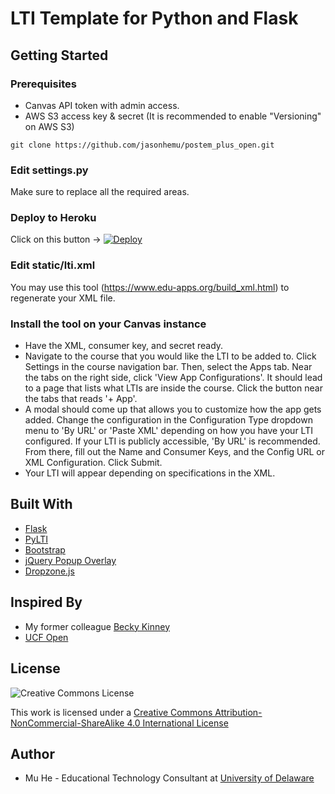 # LTI Template for Python and Flask

## Getting Started

### Prerequisites

* Canvas API token with admin access.
* AWS S3 access key & secret (It is recommended to enable "Versioning" on AWS S3)

```
git clone https://github.com/jasonhemu/postem_plus_open.git
```

### Edit settings.py

Make sure to replace all the required areas.

### Deploy to Heroku

Click on this button -> [![Deploy](https://www.herokucdn.com/deploy/button.svg)](https://heroku.com/deploy)

### Edit static/lti.xml

You may use this tool (https://www.edu-apps.org/build_xml.html) to regenerate your XML file.

### Install the tool on your Canvas instance

* Have the XML, consumer key, and secret ready.
* Navigate to the course that you would like the LTI to be added to. Click Settings in the course navigation bar. Then, select the Apps tab. Near the tabs on the right side, click 'View App Configurations'. It should lead to a page that lists what LTIs are inside the course. Click the button near the tabs that reads '+ App'.
* A modal should come up that allows you to customize how the app gets added. Change the configuration in the Configuration Type dropdown menu to 'By URL' or 'Paste XML' depending on how you have your LTI configured. If your LTI is publicly accessible, 'By URL' is recommended. From there, fill out the Name and Consumer Keys, and the Config URL or XML Configuration. Click Submit.
* Your LTI will appear depending on specifications in the XML.

## Built With

* [Flask](https://github.com/pallets/flask)
* [PyLTI](https://github.com/mitodl/pylti)
* [Bootstrap](https://getbootstrap.com/docs/4.0/getting-started/introduction/)
* [jQuery Popup Overlay](https://github.com/vast-engineering/jquery-popup-overlay)
* [Dropzone.js](http://www.dropzonejs.com/)

## Inspired By

* My former colleague [Becky Kinney](http://sites.udel.edu/bkinney/2013/12/04/postem-for-canva-updates/)
* [UCF Open](https://github.com/ucfopen/lti-template-flask)

## License

![Creative Commons License](https://i.creativecommons.org/l/by-nc-sa/4.0/88x31.png)

This work is licensed under a [Creative Commons Attribution-NonCommercial-ShareAlike 4.0 International License](http://creativecommons.org/licenses/by-nc-sa/4.0/)

## Author

* Mu He - Educational Technology Consultant at [University of Delaware](http://sites.udel.edu/ats/)
